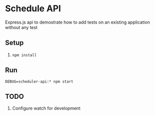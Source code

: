 # Schedule API

Express.js api to demostrate how to add tests on an existing application without any test

## Setup

1. `npm install`

## Run

`DEBUG=scheduler-api:* npm start`

## TODO

1. Configure watch for development
